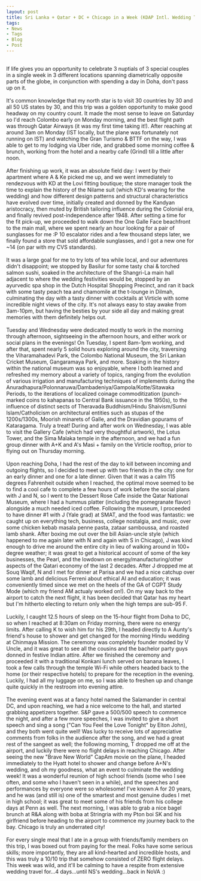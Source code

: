 ```yaml
---
layout: post
title: Sri Lanka + Qatar + DC + Chicago in a Week (KDAP Intl. Wedding Trip + {T+M} Wedding + {A+N} Wedding)
tags:
- News
- Tags
- Blog
- Post
---
```

<br/>
If life gives you an opportunity to celebrate 3 nuptials of 3 special couples in a single week in 3 different locations spanning diametrically opposite parts of the globe, in conjunction with spending a day in Doha, don't pass up on it.
<br/>
<br/>
It's common knowledge that my north star is to visit 30 countries by 30 and all 50 US states by 30, and this trip was a golden opportunity to make good headway on my country count. It made the most sense to leave on Saturday so I'd reach Colombo early on Monday morning, and the best flight path was through Qatar Airways (it was my first time taking it!). After reaching at around 3am on Monday (IST locally, but the plane was fortunately not running on IST) and watching the Gran Turismo & BTTF on the way, I was able to get to my lodging via Uber ride, and grabbed some morning coffee & brunch, working from the hotel and a nearby cafe (Grind) till a little after noon.
<br/>
<br/>
After finishing up work, it was an absolute field day: I went by their apartment where A & Ke picked me up, and we went immediately to rendezvous with KD at the Lovi fitting boutique; the store manager took the time to explain the history of the Nilame suit (which KD's wearing for the wedding) and how different design patterns and structural characteristics have evolved over time, initially created and donned by the Kandyan aristocracy, then muted by British tailoring influence during the Colonial era, and finally revived post-independence after 1948. After setting a time for the fit pick-up, we proceeded to walk down the One Galle Face beachfront to the main mall, where we spent nearly an hour looking for a pair of sunglasses for me :P 10 escalator rides and a few thousand steps later, we finally found a store that sold affordable sunglasses, and I got a new one for ~14 (on par with my CVS standards).
<br/>
<br/>
It was a large goal for me to try lots of tea while local, and our adventures didn't disappoint; we stopped by Basilur for some tasty chai & torched salmon sushi, soaked in the architecture of the Shangri-La main hall adjacent to where the wedding festivities would be, stopped by an ayurvedic spa shop in the Dutch Hospital Shopping Precinct, and ran it back with some tasty peach tea and chamomile at the t-lounge in Dilmah, culminating the day with a tasty dinner with cocktails at Virticle with some incredible night views of the city. It's not always easy to stay awake from 3am-10pm, but having the besties by your side all day and making great memories with them definitely helps out.
<br/>
<br/>
Tuesday and Wednesday were dedicated mostly to work in the morning through afternoon, sightseeing in the afternoon hours, and either work or social plans in the evenings! On Tuesday, I spent 8am-1pm working, and after that, spent nearly 5 solid hours exploring around the city, traversing the Viharamahadevi Park, the Colombo National Museum, the Sri Lankan Cricket Museum, Gangaramaya Park, and more. Soaking in the history within the national museum was so enjoyable, where I both learned and refreshed my memory about a variety of topics, ranging from the evolution of various irrigation and manufacturing techniques of implements during the Anuradhapura/Polonnaruwa/Dambadeniya/Gampola/Kotte/Sitawaka Periods, to the iterations of localized coinage commoditization (punch-marked coins to kahapanas to Central Bank issuance in the 1950s), to the influence of distinct sects of Theravada Buddhism/Hindu Shaivism/Sunni Islam/Catholicism on architectural entities such as stupas of the 1200s/1300s, Moorish minarets of Galle, and the Dravidian gopurams of Kataragama. Truly a treat! During and after work on Wednesday, I was able to visit the Gallery Cafe (which had very thoughtful artwork), the Lotus Tower, and the Sima Malaka temple in the afternoon, and we had a fun group dinner with A+K and A's Masi + family on the Virticle rooftop, prior to flying out on Thursday morning.
<br/>
<br/>
Upon reaching Doha, I had the rest of the day to kill between incoming and outgoing flights, so I decided to meet up with two friends in the city: one for an early dinner and one for a late dinner. Given that it was a calm 115 degrees Fahrenheit outside when I reached, the optimal move seemed to be to find a cool cafe to complete a few hours of work before the social plans with J and N, so I went to the Dessert Rose Cafe inside the Qatar National Museum, where I had a hummus platter (including the pomegranate flavor) alongside a much needed iced coffee. Following the museum, I proceeded to have dinner #1 with J (Yale grad) at SMAT, and the food was fantastic: we caught up on everything tech, business, college nostalgia, and music, over some chicken kebab masala penne pasta, zataar samboussa, and roasted lamb shank. After boxing me out over the bill Asian-uncle style (which happened to me again later with N and again with S in Chicago), J was kind enough to drive me around the entire city in lieu of walking around in 100+ degree weather; it was great to get a historical account of some of the key businesses, the Pearl, and the lowdown on energy/manufacturing/other aspects of the Qatari economy of the last 2 decades. After J dropped me at Souq Waqif, N and I met for dinner at Parisa and we had a nice catchup over some lamb and delicious Ferreni about ethical AI and education; it was conveniently timed since we met on the heels of the GA of CGPT Study Mode (which my friend AM actualy worked on!). On my way back to the airport to catch the next flight, it has been decided that Qatar has my heart but I'm hitherto electing to return only when the high temps are sub-95 F.
<br/>
<br/>
Luckily, I caught 12.5 hours of sleep on the 15-hour flight from Doha to DC, so when I reached at 8:30am on Friday morning, there were no energy limits. After calling K to wish him for his 29th, I headed directly to A Aunty's friend's house to shower and get changed for the morning Hindu wedding at Chinmaya Mission. The ceremony was completely founder moded by V Uncle, and it was great to see all the cousins and the bachelor party guys donned in festive Indian attire. After we finished the ceremony and proceeded it with a traditional Konkani lunch served on banana leaves, I took a few calls through the temple Wi-Fi while others headed back to the home (or their respective hotels) to prepare for the reception in the evening. Luckily, I had all my luggage on me, so I was able to freshen up and change quite quickly in the restroom into evening attire.
<br/>
<br/>
The evening event was at a fancy hotel named the Salamander in central DC, and upon reaching, we had a nice welcome to the hall, and started grabbing appetizers together. S&P gave a 500/500 speech to commence the night, and after a few more speeches, I was invited to give a short speech and sing a song ("Can You Feel the Love Tonight" by Elton John), and they both went quite well! Was lucky to receive lots of appreciative comments from folks in the audience after the song, and we had a great rest of the sangeet as well; the following morning, T dropped me off at the airport, and luckily there were no flight delays in reaching Chicago. After seeing the new "Brave New World" CapAm movie on the plane, I headed immediately to the Hyatt hotel to shower and change before A+N's wedding, and oh my goodness, what an event to culminate the wedding week! It was a wonderful reunion of high school friends (some who I see often, and some who I haven't seen in a while), and the speeches and performances by everyone were so wholesome! I've known A for 20 years, and he was (and still is) one of the smartest and most genuine dudes I met in high school; it was great to meet some of his friends from his college days at Penn as well. The next morning, I was able to grab a nice bagel brunch at R&A along with boba at Stringria with my Pton boi SK and his girlfriend before heading to the airport to commence my journey back to the bay. Chicago is truly an underrated city!
<br/>
<br/>
For every single meal that I ate in a group with friends/family members on this trip, I was boxed out from paying for the meal. Folks have some serious skills; more importantly, they are all kind-hearted and incredible hosts, and this was truly a 10/10 trip that somehow consisted of ZERO flight delays. This week was wild, and it'll be calming to have a respite from extensive wedding travel for...4 days...until NS's wedding...back in NoVA :)
